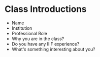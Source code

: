 
# Class Introductions

- Name
- Institution
- Professional Role
- Why you are in the class?
- Do you have any IIIF experience?
- What's something interesting about you?